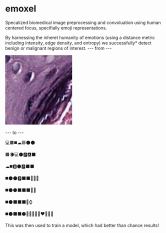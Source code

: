 # emoxel
Specalized biomedical image preprocessing and convoluation using human centered focus, specifially emoji representations.

By harnessing the inheret humanity of emotions (using a distance metric including intensity, edge density, and entropy) we successfully* detect benign or malignant regions of interest.
--- from ---

![H&E Sample Image](./inputs/smallCancer.png)

--- to --- 

💻🟫◼️☁🟦🌑🌑

🟫🌘💻🌑🅿🅰⬛

☁◼️🅱🌑🅿⬛⬛

◼️🌑🌑🅿⬛⬛🧔🏿‍♀️

◼️🌑⚫⬛⬛⬛👩🏿

◼️🌑⬛⬛⬛🕋⌚

◼️🌑⬛⬛⚫🙎🏿‍♀👩🏿‍❤️‍💋‍👨🏿



This was then used to train a model, which had better than chance results!